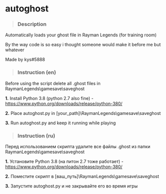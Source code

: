 # **autoghost**
> ### Description

Automatically loads your ghost file in Rayman Legends (for training room)

By the way code is so easy i thought someone would make it before me but whatever

Made by kys#5888

> ### Instruction (en)

Before using the script delete all .ghost files in RaymanLegends\gamesave\saveghost

**1.** Install Python 3.8 (python 2.7 also fine) - https://www.python.org/downloads/release/python-380/

**2.** Place autoghost.py in [your_path]\RaymanLegends\gamesave\saveghost

**3.** Run autoghost.py and keep it running while playing
> ### Instruction (ru)

Перед использованием скрипта удалите все файлы .ghost из папки RaymanLegends\gamesave\saveghost

**1.** Установите Python 3.8 (на питон 2.7 тоже работает) - https://www.python.org/downloads/release/python-380/

**2.** Поместите скрипт в [ваш_путь]\RaymanLegends\gamesave\saveghost

**3.** Запустите autoghost.py и не закрывайте его во время игры
